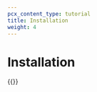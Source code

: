```yaml
---
pcx_content_type: tutorial
title: Installation
weight: 4
---
```


# Installation

{{<directory-listing>}}
